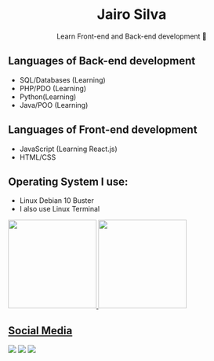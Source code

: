 <h1 align="center">Jairo Silva</h1>
<p align="center">Learn Front-end and Back-end development 🚀</p>

## Languages of Back-end development
- SQL/Databases (Learning)
- PHP/PDO (Learning)
- Python(Learning)
- Java/POO (Learning)
## Languages of Front-end development
- JavaScript (Learning React.js)
- HTML/CSS

## Operating System I use:
- Linux Debian 10 Buster
- I also use Linux Terminal

<div>
  <a href="https://github.com/jairosilva2005">
  <img height="180em" src="https://github-readme-stats-eight-theta.vercel.app/api?username=jairosilva2005&show_icons=true&theme=dracula&include_all_commits=true&count_private=true"/>
  <img height="180em" src="https://github-readme-stats-eight-theta.vercel.app/api/top-langs/?username=jairosilva2005&layout=compact&langs_count=8&theme=dracula"/>
<div>

## Social Media
[<img src="https://img.shields.io/badge/twitter-%231DA1F2.svg?&style=for-the-badge&logo=twitter&logoColor=white" />](https://twitter.com/jairosilva2005)
[<img src = "https://img.shields.io/badge/instagram-%23E4405F.svg?&style=for-the-badge&logo=instagram&logoColor=white">](https://www.instagram.com/jairo_nth/)
[<img src = "https://img.shields.io/badge/facebook-%231877F2.svg?&style=for-the-badge&logo=facebook&logoColor=white">](https://www.facebook.com/jairo.holanda.7330)

